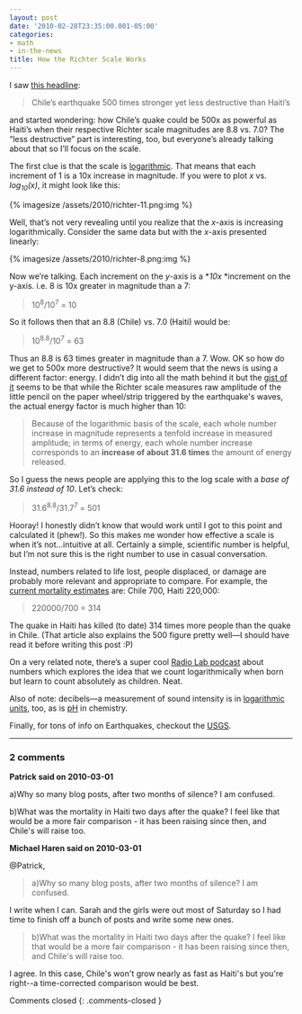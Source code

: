 ```yaml
---
layout: post
date: '2010-02-28T23:35:00.001-05:00'
categories:
- math
- in-the-news
title: How the Richter Scale Works
---
```


I saw [this headline](http://www.examiner.com/x-4454-Geopolitics-Examiner~y2010m2d28-Chiles-earthquake-500-times-stronger-yet-less-destructive-than-Haitis-Photos):

> Chile’s earthquake 500 times stronger yet less destructive than Haiti’s

and started wondering: how Chile’s quake could be 500x as powerful as Haiti’s when their respective Richter scale magnitudes are 8.8 vs. 7.0? The “less destructive” part is interesting, too, but everyone’s already talking about that so I’ll focus on the scale.

The first clue is that the scale is [logarithmic](http://en.wikipedia.org/wiki/Logarithm). That means that each increment of 1 is a 10x increase in magnitude. If you were to plot *x* vs. *log<sub>10</sub>(x)*, it might look like this:

{% imagesize /assets/2010/richter-11.png:img %}

Well, that’s not very revealing until you realize that the *x*-axis is increasing logarithmically. Consider the same data but with the *x*-axis presented linearly:

{% imagesize /assets/2010/richter-8.png:img %}

Now we’re talking. Each increment on the *y*-axis is a **10x* *increment on the y-axis. i.e. 8 is 10x greater in magnitude than a 7:

> 10<sup>8</sup>/10<sup>7</sup> = 10

So it follows then that an 8.8 (Chile) vs. 7.0 (Haiti) would be:

> 10<sup>8.8</sup>/10<sup>7</sup> = 63

Thus an 8.8 is 63 times greater in magnitude than a 7. Wow. OK so how do we get to 500x more destructive? It would seem that the news is using a different factor: energy. I didn’t dig into all the math behind it but the [gist of it](http://en.wikipedia.org/wiki/Richter_magnitude_scale#Richter_magnitudes) seems to be that while the Richter scale measures raw amplitude of the little pencil on the paper wheel/strip triggered by the earthquake's waves, the actual energy factor is much higher than 10:

> Because of the logarithmic basis of the scale, each whole number increase in magnitude represents a tenfold increase in measured amplitude; in terms of energy, each whole number increase corresponds to an **increase of about 31.6 times** the amount of energy released.

So I guess the news people are applying this to the log scale with a *base of 31.6 instead of 10*. Let’s check:

> 31.6<sup>8.8</sup>/31.7<sup>7</sup> = 501

Hooray! I honestly didn’t know that would work until I got to this point and calculated it (phew!). So this makes me wonder how effective a scale is when it’s not...intuitive at all. Certainly a simple, scientific number is helpful, but I’m not sure this is the right number to use in casual conversation. 

Instead, numbers related to life lost, people displaced, or damage are probably more relevant and appropriate to compare. For example, the [current mortality estimates](http://online.wsj.com/article/SB10001424052748704089904575094013194396670.html?mod=WSJ-World-LeadStory) are: Chile 700, Haiti 220,000:

> 220000/700 = 314

The quake in Haiti has killed (to date) 314 times more people than the quake in Chile. (That article also explains the 500 figure pretty well—I should have read it before writing this post :P)

On a very related note, there’s a super cool [Radio Lab podcast](http://www.wnyc.org/shows/radiolab/episodes/2009/10/09) about numbers which explores the idea that we count logarithmically when born but learn to count absolutely as children. Neat.

Also of note: decibels—a measurement of sound intensity is in [logarithmic units](http://en.wikipedia.org/wiki/Logarithmic_unit#Examples), too, as is [pH](http://en.wikipedia.org/wiki/PH) in chemistry.

Finally, for tons of info on Earthquakes, checkout the [USGS](http://earthquake.usgs.gov/earthquakes/).

---

### 2 comments

**Patrick said on 2010-03-01**

a)Why so many blog posts, after two months of silence?  I am confused.

b)What was the mortality in Haiti two days after the quake?  I feel like that would be a more fair comparison - it has been raising since then, and Chile's will raise too.

**Michael Haren said on 2010-03-01**

@Patrick,

> a)Why so many blog posts, after two months of silence? I am confused.

I write when I can. Sarah and the girls were out most of Saturday so I had time to finish off a bunch of posts and write some new ones.

> b)What was the mortality in Haiti two days after the quake? I feel like that would be a more fair comparison - it has been raising since then, and Chile's will raise too.

I agree. In this case, Chile's won't grow nearly as fast as Haiti's but you're right--a time-corrected comparison would be best.

Comments closed
{: .comments-closed }